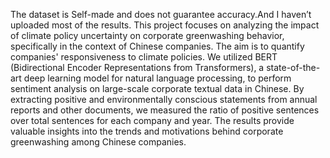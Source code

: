The dataset is Self-made and does not guarantee accuracy.And I haven’t uploaded most of the results.
This project focuses on analyzing the impact of climate policy uncertainty on corporate greenwashing behavior, 
specifically in the context of Chinese companies. The aim is to quantify companies' responsiveness to climate policies. 
We utilized BERT (Bidirectional Encoder Representations from Transformers), a state-of-the-art deep learning model for natural language processing,
to perform sentiment analysis on large-scale corporate textual data in Chinese. 
By extracting positive and environmentally conscious statements from annual reports and other documents, 
we measured the ratio of positive sentences over total sentences for each company and year.
The results provide valuable insights into the trends and motivations behind corporate greenwashing among Chinese companies.

